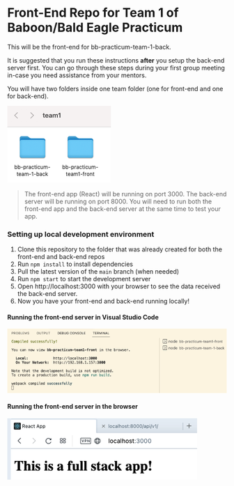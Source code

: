 # Front-End Repo for Team 1 of Baboon/Bald Eagle Practicum

This will be the front-end for bb-practicum-team-1-back.

It is suggested that you run these instructions **after** you setup the back-end server first.
You can go through these steps during your first group meeting in-case you need assistance from your mentors.

You will have two folders inside one team folder (one for front-end and one for back-end). 

![folders](images/folders.png)

>The front-end app (React) will be running on port 3000. The back-end server will be running on port 8000. You will need to run both the front-end app and the back-end server at the same time to test your app.

### Setting up local development environment

1. Clone this repository to the folder that was already created for both the front-end and back-end repos
2. Run `npm install` to install dependencies
3. Pull the latest version of the `main` branch (when needed)
4. Run `npm start` to start the development server
5. Open http://localhost:3000 with your browser to see the data received the back-end server.
6. Now you have your front-end and back-end running locally!

#### Running the front-end server in Visual Studio Code
![vsc running](images/front-end-running-vsc.png)

#### Running the front-end server in the browser
![browser running](images/front-end-running-browser.png)